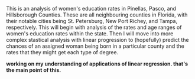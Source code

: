 This is an analysis of women's education rates in Pinellas, Pasco, and Hillsborough Counties. 
These are all neighbouring counties in Florida, with their notable cities being St. Petersburg, 
New Port Richey, and Tampa, respectively. This will begin with analysis of the rates and age ranges of
women's education rates within the state. Then I will move into more complex stastical analysis with 
linear progression to (hopefully) predict the chances of an assigned woman being born in a particular 
county and the rates that they might get each type of degree.

**working on my understanding of applications of linear regression. that's the main point of this.**